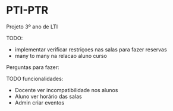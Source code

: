 # PTI-PTR
Projeto 3º ano de LTI

TODO:
- implementar verificar restriçoes nas salas para fazer reservas
- many to many na relacao aluno curso

Perguntas para fazer:

TODO funcionalidades:
- Docente ver incompatibilidade nos alunos
- Aluno ver horário das salas
- Admin criar eventos